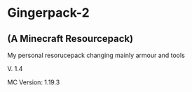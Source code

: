 # Gingerpack-2
## (A Minecraft Resourcepack)
My personal resorucepack changing mainly armour and tools

V. 1.4

MC Version: 1.19.3
